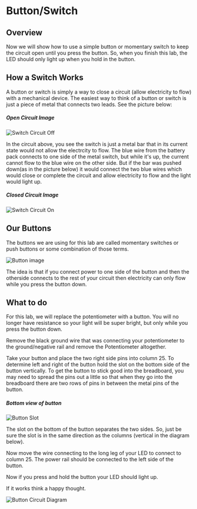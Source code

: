 # Button/Switch

## Overview

Now we will show how to use a simple button or momentary switch to keep the circuit open until you press the button.  So, when you finish this lab, the LED should only light up when you hold in the button.

## How a Switch Works

A button or switch is simply a way to close a circuit (allow electricity to flow) with a mechanical device.  The easiest way to think of a button or switch is just a piece of metal that connects two leads.  See the picture below:

##### Open Circuit Image
![Switch Circuit Off](/images/switch_circuit.png)

In the circuit above, you see the switch is just a metal bar that in its current state would not allow the electrcity to flow.  The blue wire from the battery pack connects to one side of the metal switch, but while it's up, the current cannot flow to the blue wire on the other side. But if the bar was pushed down(as in the picture below) it would connect the two blue wires which would close or complete the circuit and allow electricity to flow and the light would light up.
##### Closed Circuit Image
![Switch Circuit On](/images/switch_circuit_on.png)

## Our Buttons

The buttons we are using for this lab are called momentary switches or push buttons or some combination of those terms.

![Button image](/images/button.jpg)

The idea is that if you connect power to one side of the button and then the otherside connects to the rest of your circuit then electricity can only flow while you press the button down.


 ## What to do

For this lab, we will replace the potentiometer with a button.  You will no longer have resistance so your light will be super bright, but only while you press the button down.  

Remove the black ground wire that was connecting your potentiometer to the ground/negative rail and remove the Potentiometer altogether.

Take your button and place the two right side pins into column 25.  To determine left and right of the button hold the slot on the bottom side of the button vertically.  To get the button to stick good into the breadboard, you may need to spread the pins out a little so that when they go into the breadboard there are two rows of pins in between the metal pins of the button.

##### Bottom view of button
![Button Slot](/images/button_bottom.jpg)

The slot on the bottom of the button separates the two sides.  So, just be sure the slot is in the same direction as the columns (vertical in the diagram below).

Now move the wire connecting to the long leg of your LED to connect to column 25.  The power rail should be connected to the left side of the button.

Now if you press and hold the button your LED should light up.

If it works think a happy thought.


![Button Circuit Diagram](/images/5_button_bb.png)
